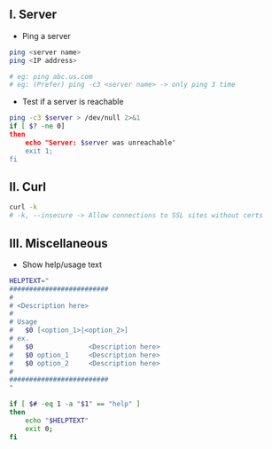 ## **I. Server**
- Ping a server
```bash
ping <server name>
ping <IP address>

# eg: ping abc.us.com
# eg: (Prefer) ping -c3 <server name> -> only ping 3 time
```

- Test if a server is reachable
```bash
ping -c3 $server > /dev/null 2>&1
if [ $? -ne 0]
then
    echo "Server: $server was unreachable"
    exit 1;
fi
```

## **II. Curl**
```bash
curl -k
# -k, --insecure -> Allow connections to SSL sites without certs
```

## **III. Miscellaneous**
- Show help/usage text
```bash
HELPTEXT="
#########################
#
# <Description here>
#
# Usage
#   $0 [<option_1>|<option_2>]
# ex.
#   $0              <Description here>
#   $0 option_1     <Description here>
#   $0 option_2     <Description here>
#
#########################
"

if [ $# -eq 1 -a "$1" == "help" ]
then
    echo "$HELPTEXT"
    exit 0;
fi
```
